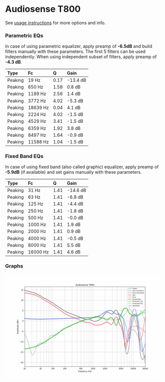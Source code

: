 # Audiosense T800
See [usage instructions](https://github.com/jaakkopasanen/AutoEq#usage) for more options and info.

### Parametric EQs
In case of using parametric equalizer, apply preamp of **-6.5dB** and build filters manually
with these parameters. The first 5 filters can be used independently.
When using independent subset of filters, apply preamp of **-4.3 dB**.

| Type    | Fc       |    Q | Gain     |
|:--------|:---------|:-----|:---------|
| Peaking | 19 Hz    | 0.17 | -13.4 dB |
| Peaking | 650 Hz   | 1.58 | 0.8 dB   |
| Peaking | 1189 Hz  | 2.56 | 1.4 dB   |
| Peaking | 3772 Hz  | 4.02 | -5.3 dB  |
| Peaking | 18639 Hz | 0.04 | 4.1 dB   |
| Peaking | 2224 Hz  | 4.02 | -1.5 dB  |
| Peaking | 4529 Hz  | 3.41 | -1.5 dB  |
| Peaking | 6359 Hz  | 1.92 | 3.8 dB   |
| Peaking | 8497 Hz  | 1.64 | -0.9 dB  |
| Peaking | 11588 Hz | 1.04 | -1.5 dB  |

### Fixed Band EQs
In case of using fixed band (also called graphic) equalizer, apply preamp of **-5.9dB**
(if available) and set gains manually with these parameters.

| Type    | Fc       |    Q | Gain     |
|:--------|:---------|:-----|:---------|
| Peaking | 31 Hz    | 1.41 | -14.6 dB |
| Peaking | 63 Hz    | 1.41 | -6.8 dB  |
| Peaking | 125 Hz   | 1.41 | -4.4 dB  |
| Peaking | 250 Hz   | 1.41 | -1.8 dB  |
| Peaking | 500 Hz   | 1.41 | -0.0 dB  |
| Peaking | 1000 Hz  | 1.41 | 1.9 dB   |
| Peaking | 2000 Hz  | 1.41 | 0.9 dB   |
| Peaking | 4000 Hz  | 1.41 | -0.5 dB  |
| Peaking | 8000 Hz  | 1.41 | 5.5 dB   |
| Peaking | 16000 Hz | 1.41 | 4.6 dB   |

### Graphs
![](./Audiosense%20T800.png)